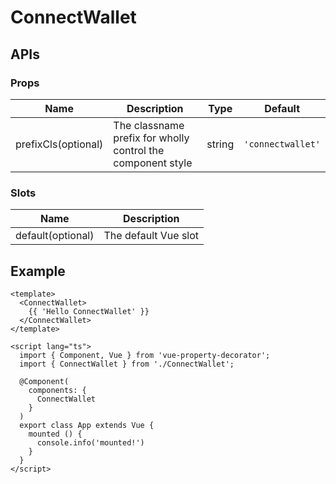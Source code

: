 # ConnectWallet

## APIs

### Props
| Name | Description | Type | Default |
| --- | --- | --- | --- |
| prefixCls(optional) | The classname prefix for wholly control the component style | string | `'connectwallet'` | 

### Slots
| Name | Description |
| --- | --- |
| default(optional) | The default Vue slot |

## Example

```vue
<template>
  <ConnectWallet>
    {{ 'Hello ConnectWallet' }}
  </ConnectWallet>
</template>

<script lang="ts">
  import { Component, Vue } from 'vue-property-decorator';
  import { ConnectWallet } from './ConnectWallet';

  @Component(
    components: {
      ConnectWallet
    }
  )
  export class App extends Vue {
    mounted () {
      console.info('mounted!')
    }
  }
</script>
```
